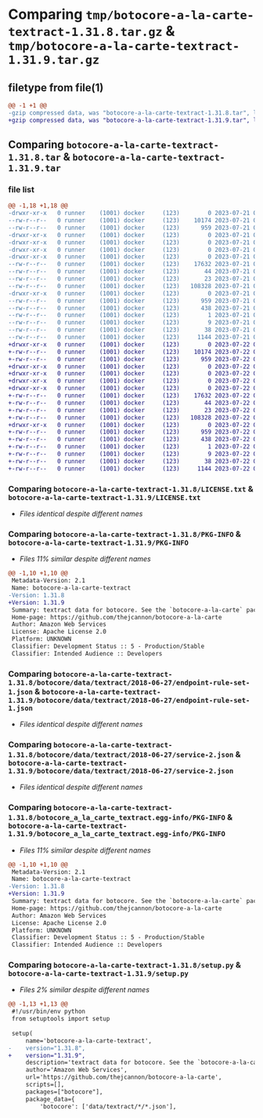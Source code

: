 # Comparing `tmp/botocore-a-la-carte-textract-1.31.8.tar.gz` & `tmp/botocore-a-la-carte-textract-1.31.9.tar.gz`

## filetype from file(1)

```diff
@@ -1 +1 @@
-gzip compressed data, was "botocore-a-la-carte-textract-1.31.8.tar", last modified: Fri Jul 21 01:21:54 2023, max compression
+gzip compressed data, was "botocore-a-la-carte-textract-1.31.9.tar", last modified: Sat Jul 22 01:20:55 2023, max compression
```

## Comparing `botocore-a-la-carte-textract-1.31.8.tar` & `botocore-a-la-carte-textract-1.31.9.tar`

### file list

```diff
@@ -1,18 +1,18 @@
-drwxr-xr-x   0 runner    (1001) docker     (123)        0 2023-07-21 01:21:54.627536 botocore-a-la-carte-textract-1.31.8/
--rw-r--r--   0 runner    (1001) docker     (123)    10174 2023-07-21 01:21:54.000000 botocore-a-la-carte-textract-1.31.8/LICENSE.txt
--rw-r--r--   0 runner    (1001) docker     (123)      959 2023-07-21 01:21:54.627536 botocore-a-la-carte-textract-1.31.8/PKG-INFO
-drwxr-xr-x   0 runner    (1001) docker     (123)        0 2023-07-21 01:21:54.623536 botocore-a-la-carte-textract-1.31.8/botocore/
-drwxr-xr-x   0 runner    (1001) docker     (123)        0 2023-07-21 01:21:54.623536 botocore-a-la-carte-textract-1.31.8/botocore/data/
-drwxr-xr-x   0 runner    (1001) docker     (123)        0 2023-07-21 01:21:54.623536 botocore-a-la-carte-textract-1.31.8/botocore/data/textract/
-drwxr-xr-x   0 runner    (1001) docker     (123)        0 2023-07-21 01:21:54.623536 botocore-a-la-carte-textract-1.31.8/botocore/data/textract/2018-06-27/
--rw-r--r--   0 runner    (1001) docker     (123)    17632 2023-07-21 01:21:06.000000 botocore-a-la-carte-textract-1.31.8/botocore/data/textract/2018-06-27/endpoint-rule-set-1.json
--rw-r--r--   0 runner    (1001) docker     (123)       44 2023-07-21 01:21:06.000000 botocore-a-la-carte-textract-1.31.8/botocore/data/textract/2018-06-27/examples-1.json
--rw-r--r--   0 runner    (1001) docker     (123)       23 2023-07-21 01:21:06.000000 botocore-a-la-carte-textract-1.31.8/botocore/data/textract/2018-06-27/paginators-1.json
--rw-r--r--   0 runner    (1001) docker     (123)   108328 2023-07-21 01:21:06.000000 botocore-a-la-carte-textract-1.31.8/botocore/data/textract/2018-06-27/service-2.json
-drwxr-xr-x   0 runner    (1001) docker     (123)        0 2023-07-21 01:21:54.627536 botocore-a-la-carte-textract-1.31.8/botocore_a_la_carte_textract.egg-info/
--rw-r--r--   0 runner    (1001) docker     (123)      959 2023-07-21 01:21:54.000000 botocore-a-la-carte-textract-1.31.8/botocore_a_la_carte_textract.egg-info/PKG-INFO
--rw-r--r--   0 runner    (1001) docker     (123)      438 2023-07-21 01:21:54.000000 botocore-a-la-carte-textract-1.31.8/botocore_a_la_carte_textract.egg-info/SOURCES.txt
--rw-r--r--   0 runner    (1001) docker     (123)        1 2023-07-21 01:21:54.000000 botocore-a-la-carte-textract-1.31.8/botocore_a_la_carte_textract.egg-info/dependency_links.txt
--rw-r--r--   0 runner    (1001) docker     (123)        9 2023-07-21 01:21:54.000000 botocore-a-la-carte-textract-1.31.8/botocore_a_la_carte_textract.egg-info/top_level.txt
--rw-r--r--   0 runner    (1001) docker     (123)       38 2023-07-21 01:21:54.627536 botocore-a-la-carte-textract-1.31.8/setup.cfg
--rw-r--r--   0 runner    (1001) docker     (123)     1144 2023-07-21 01:21:54.000000 botocore-a-la-carte-textract-1.31.8/setup.py
+drwxr-xr-x   0 runner    (1001) docker     (123)        0 2023-07-22 01:20:55.429386 botocore-a-la-carte-textract-1.31.9/
+-rw-r--r--   0 runner    (1001) docker     (123)    10174 2023-07-22 01:20:55.000000 botocore-a-la-carte-textract-1.31.9/LICENSE.txt
+-rw-r--r--   0 runner    (1001) docker     (123)      959 2023-07-22 01:20:55.429386 botocore-a-la-carte-textract-1.31.9/PKG-INFO
+drwxr-xr-x   0 runner    (1001) docker     (123)        0 2023-07-22 01:20:55.429386 botocore-a-la-carte-textract-1.31.9/botocore/
+drwxr-xr-x   0 runner    (1001) docker     (123)        0 2023-07-22 01:20:55.429386 botocore-a-la-carte-textract-1.31.9/botocore/data/
+drwxr-xr-x   0 runner    (1001) docker     (123)        0 2023-07-22 01:20:55.429386 botocore-a-la-carte-textract-1.31.9/botocore/data/textract/
+drwxr-xr-x   0 runner    (1001) docker     (123)        0 2023-07-22 01:20:55.429386 botocore-a-la-carte-textract-1.31.9/botocore/data/textract/2018-06-27/
+-rw-r--r--   0 runner    (1001) docker     (123)    17632 2023-07-22 01:20:09.000000 botocore-a-la-carte-textract-1.31.9/botocore/data/textract/2018-06-27/endpoint-rule-set-1.json
+-rw-r--r--   0 runner    (1001) docker     (123)       44 2023-07-22 01:20:09.000000 botocore-a-la-carte-textract-1.31.9/botocore/data/textract/2018-06-27/examples-1.json
+-rw-r--r--   0 runner    (1001) docker     (123)       23 2023-07-22 01:20:09.000000 botocore-a-la-carte-textract-1.31.9/botocore/data/textract/2018-06-27/paginators-1.json
+-rw-r--r--   0 runner    (1001) docker     (123)   108328 2023-07-22 01:20:09.000000 botocore-a-la-carte-textract-1.31.9/botocore/data/textract/2018-06-27/service-2.json
+drwxr-xr-x   0 runner    (1001) docker     (123)        0 2023-07-22 01:20:55.429386 botocore-a-la-carte-textract-1.31.9/botocore_a_la_carte_textract.egg-info/
+-rw-r--r--   0 runner    (1001) docker     (123)      959 2023-07-22 01:20:55.000000 botocore-a-la-carte-textract-1.31.9/botocore_a_la_carte_textract.egg-info/PKG-INFO
+-rw-r--r--   0 runner    (1001) docker     (123)      438 2023-07-22 01:20:55.000000 botocore-a-la-carte-textract-1.31.9/botocore_a_la_carte_textract.egg-info/SOURCES.txt
+-rw-r--r--   0 runner    (1001) docker     (123)        1 2023-07-22 01:20:55.000000 botocore-a-la-carte-textract-1.31.9/botocore_a_la_carte_textract.egg-info/dependency_links.txt
+-rw-r--r--   0 runner    (1001) docker     (123)        9 2023-07-22 01:20:55.000000 botocore-a-la-carte-textract-1.31.9/botocore_a_la_carte_textract.egg-info/top_level.txt
+-rw-r--r--   0 runner    (1001) docker     (123)       38 2023-07-22 01:20:55.429386 botocore-a-la-carte-textract-1.31.9/setup.cfg
+-rw-r--r--   0 runner    (1001) docker     (123)     1144 2023-07-22 01:20:55.000000 botocore-a-la-carte-textract-1.31.9/setup.py
```

### Comparing `botocore-a-la-carte-textract-1.31.8/LICENSE.txt` & `botocore-a-la-carte-textract-1.31.9/LICENSE.txt`

 * *Files identical despite different names*

### Comparing `botocore-a-la-carte-textract-1.31.8/PKG-INFO` & `botocore-a-la-carte-textract-1.31.9/PKG-INFO`

 * *Files 11% similar despite different names*

```diff
@@ -1,10 +1,10 @@
 Metadata-Version: 2.1
 Name: botocore-a-la-carte-textract
-Version: 1.31.8
+Version: 1.31.9
 Summary: textract data for botocore. See the `botocore-a-la-carte` package for more info.
 Home-page: https://github.com/thejcannon/botocore-a-la-carte
 Author: Amazon Web Services
 License: Apache License 2.0
 Platform: UNKNOWN
 Classifier: Development Status :: 5 - Production/Stable
 Classifier: Intended Audience :: Developers
```

### Comparing `botocore-a-la-carte-textract-1.31.8/botocore/data/textract/2018-06-27/endpoint-rule-set-1.json` & `botocore-a-la-carte-textract-1.31.9/botocore/data/textract/2018-06-27/endpoint-rule-set-1.json`

 * *Files identical despite different names*

### Comparing `botocore-a-la-carte-textract-1.31.8/botocore/data/textract/2018-06-27/service-2.json` & `botocore-a-la-carte-textract-1.31.9/botocore/data/textract/2018-06-27/service-2.json`

 * *Files identical despite different names*

### Comparing `botocore-a-la-carte-textract-1.31.8/botocore_a_la_carte_textract.egg-info/PKG-INFO` & `botocore-a-la-carte-textract-1.31.9/botocore_a_la_carte_textract.egg-info/PKG-INFO`

 * *Files 11% similar despite different names*

```diff
@@ -1,10 +1,10 @@
 Metadata-Version: 2.1
 Name: botocore-a-la-carte-textract
-Version: 1.31.8
+Version: 1.31.9
 Summary: textract data for botocore. See the `botocore-a-la-carte` package for more info.
 Home-page: https://github.com/thejcannon/botocore-a-la-carte
 Author: Amazon Web Services
 License: Apache License 2.0
 Platform: UNKNOWN
 Classifier: Development Status :: 5 - Production/Stable
 Classifier: Intended Audience :: Developers
```

### Comparing `botocore-a-la-carte-textract-1.31.8/setup.py` & `botocore-a-la-carte-textract-1.31.9/setup.py`

 * *Files 2% similar despite different names*

```diff
@@ -1,13 +1,13 @@
 #!/usr/bin/env python
 from setuptools import setup
 
 setup(
     name='botocore-a-la-carte-textract',
-    version="1.31.8",
+    version="1.31.9",
     description='textract data for botocore. See the `botocore-a-la-carte` package for more info.',
     author='Amazon Web Services',
     url='https://github.com/thejcannon/botocore-a-la-carte',
     scripts=[],
     packages=["botocore"],
     package_data={
         'botocore': ['data/textract/*/*.json'],
```

